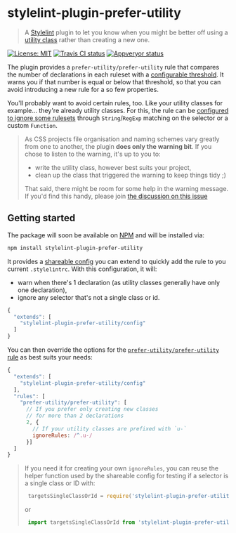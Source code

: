 stylelint-plugin-prefer-utility
===

> A [Stylelint] plugin to let you know when you might be better off using a [utility class][utility-class] rather than creating a new one.

[![License: MIT](https://img.shields.io/badge/License-MIT-yellow.svg)](https://opensource.org/licenses/MIT) [![Travis CI status](https://travis-ci.org/rhumaric/stylelint-plugin-prefer-utility.svg?branch=master)](https://travis-ci.org/rhumaric/stylelint-plugin-prefer-utility) [![Appveryor status](https://ci.appveyor.com/api/projects/status/iglqf8br12y2psrk/branch/master?svg=true)](https://ci.appveyor.com/project/rhumaric/stylelint-plugin-prefer-utility/branch/master)

The plugin provides a `prefer-utility/prefer-utility` rule that compares the number of declarations in each ruleset with a [configurable threshold][primary-option]. It warns you if that number is equal or below that threshold, so that you can avoid introducing a new rule for a so few properties.

You'll probably want to avoid certain rules, too. Like your utility classes for example... they're already utility classes. For this, the rule can be [configured to ignore some rulesets][secondary-option-ignoreRules] through `String`/`RegExp` matching on the selector or a custom `Function`.

> As CSS projects file organisation and naming schemes vary greatly from one to another, the plugin **does only the warning bit**. If you chose to listen to the warning, it's up to you to:
>
> - write the utility class, however best suits your project,
> - clean up the class that triggered the warning to keep things tidy ;)
>
> That said, there might be room for some help in the warning message. If you'd find this handy, please join [the discussion on this issue][issue-message]

Getting started
---

The package will soon be available on [NPM] and will be installed via:

```sh
npm install stylelint-plugin-prefer-utility
```

It provides a [shareable config] you can extend to quickly add the rule to you current `.stylelintrc`. With this configuration, it will:

- warn when there's 1 declaration (as utility classes generally have only one declaration),
- ignore any selector that's not a single class or id.

```js
{
  "extends": [
    "stylelint-plugin-prefer-utility/config"
  ]
}
```

You can then override the options for the [`prefer-utility/prefer-utility` rule][rule-prefer-utility] as best suits your needs:

```js
{
  "extends": [
    "stylelint-plugin-prefer-utility/config"
  ],
  "rules": [
    "prefer-utility/prefer-utility": [
      // If you prefer only creating new classes
      // for more than 2 declarations
      2, {
        // If your utility classes are prefixed with `u-`
        ignoreRules: /^.u-/
      }]
  ]
}
```

> If you need it for creating your own `ignoreRules`, you can reuse the helper function used by the shareable config for testing if a selector is a single class or ID with:
> ```js
>  targetsSingleClassOrId = require('stylelint-plugin-prefer-utility/lib/targetsSingleClassOrId')`
>  ```
> or
> ```js
>  import targetsSingleClassOrId from 'stylelint-plugin-prefer-utility/lib/targetsSingleClassOrId'`
>  ```

[Stylelint]: https://stylelint.io/
[shareable config]: https://stylelint.io/user-guide/configuration/#extends
[NPM]: https://www.npmjs.com/
[issue-message]: https://github.com/rhumaric/stylelint-plugin-prefer-utility/issues/5
[rule-prefer-utility]: rules/prefer-utility/README.md
[primary-option]: rules/prefer-utility/README.md#primay-option
[secondary-option-ignoreRules]: rules/prefer-utilty/README.md#ignoreRules
[utility-class]: https://slides.com/simonswiss/utility-first-all-the-rage#/